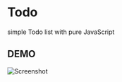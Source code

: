 
# Todo
 simple Todo list with pure JavaScript

## DEMO


<!-- ![Screenshot](Todo pic.png) -->


![Screenshot](demo.png)
